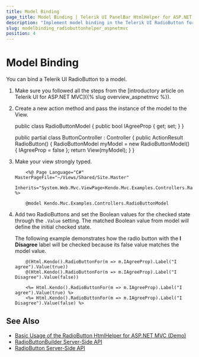```yaml
---
title: Model Binding
page_title: Model Binding | Telerik UI PanelBar HtmlHelper for ASP.NET MVC
description: "Implement model binding in the Telerik UI RadioButton for ASP.NET MVC."
slug: modelbinding_radiobuttonhelper_aspnetmvc
position: 4
---
```


# Model Binding

You can bind a Telerik UI RadioButton to a model.

1. Make sure you followed all the steps from the [introductory article on Telerik UI for ASP.NET MVC]({% slug overview_aspnetmvc %}).
1. Create a new action method and pass the instance of the model to the View.

    public class RadioButtonModel
    {
        public bool IAgreeProp { get; set; }
    }

    public partial class ButtonController : Controller
    {
        public ActionResult RadioButton()
        {
            RadioButtonModel myModel = new RadioButtonModel() { IAgreeProp = false };
            return View(myModel);
        }
    }

1. Make your view strongly typed.

    ```ASPX
        <%@ Page Language="C#" MasterPageFile="~/Views/Shared/Site.Master"
            Inherits="System.Web.Mvc.ViewPage<Kendo.Mvc.Examples.Controllers.RadioButtonModel>" %>
    ```
    ```Razor
        @model Kendo.Mvc.Examples.Controllers.RadioButtonModel
    ```

1. Add two RadioButtons and set the Boolean values for the checked state through the `.Value` setting. The matched Boolean value from model will define the initial checked state.

    The following example demonstrates how the radio button with the **I Disagree** label will be checked because its false value matches the model value.

    ```Razor
        @(Html.Kendo().RadioButtonFor(m => m.IAgreeProp).Label("I agree").Value(true))
        @(Html.Kendo().RadioButtonFor(m => m.IAgreeProp).Label("I Disagree").Value(false))
    ```
    ```ASPX
        <%= Html.Kendo().RadioButtonFor(m => m.IAgreeProp).Label("I agree").Value(true) %>
        <%= Html.Kendo().RadioButtonFor(m => m.IAgreeProp).Label("I Disagree").Value(false) %>
    ```

## See Also

* [Basic Usage of the RadioButton HtmlHelper for ASP.NET MVC (Demo)](https://demos.telerik.com/aspnet-mvc/styling/radios)
* [RadioButtonBuilder Server-Side API](http://docs.telerik.com/aspnet-mvc/api/Kendo.Mvc.UI.Fluent/RadioButtonBuilder)
* [RadioButton Server-Side API](/api/radiobutton)
